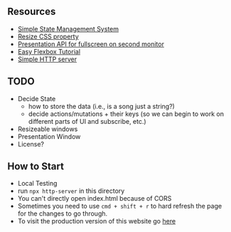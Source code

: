 ## Resources

* [Simple State Management System](https://css-tricks.com/build-a-state-management-system-with-vanilla-javascript/)
* [Resize CSS property](https://www.w3schools.com/cssref/playit.asp?filename=playcss_resize&preval=both)
* [Presentation API for fullscreen on second monitor](https://developer.mozilla.org/en-US/docs/Web/API/Presentation_API)
* [Easy Flexbox Tutorial](https://css-tricks.com/snippets/css/a-guide-to-flexbox/)
* [Simple HTTP server](https://www.npmjs.com/package/http-server)

## TODO

* Decide State
  * how to store the data (i.e., is a song just a string?)
  * decide actions/mutations + their keys (so we can begin to work on different parts of UI and subscribe, etc.)
* Resizeable windows
* Presentation Window
* License?

## How to Start

* Local Testing
 * run `npx http-server` in this directory
 * You can't directly open index.html because of CORS
 * Sometimes you need to use `cmd + shift + r` to hard refresh the page for the changes to go through.
* To visit the production version of this website go [here](https://allenjiang17.github.io/WorshipSetSelector/)
